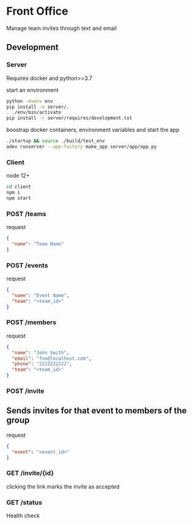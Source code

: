 # Front Office

Manage team invites through text and email

## Development

### Server

Requires docker and python>=3.7

start an environment

```bash
python -mvenv env
pip install -e server/.
. ./env/bin/activate
pip install -r server/requires/development.txt
```

boostrap docker containers, environment variables and start the app

```bash
./startup && source ./build/test_env
adev runserver --app-factory make_app server/app/app.py
```

### Client

node 12+

```bash
cd client
npm i
npm start
```

### POST /teams

request

```json
{
  "name": "Team Name"
}
```

### POST /events

request

```json
{
  "name": "Event Name",
  "team": "<team_id>"
}
```

### POST /members

request

```json
{
  "name": "John Smith",
  "email": "foo@localhost.com",
  "phone": "2222222222",
  "team": "<team_id>"
}
```

### POST /invite

## Sends invites for that event to members of the group

request

```json
{
  "event": "<event_id>"
}
```

### GET /invite/{id}

clicking the link marks the invite as accepted

### GET /status

Health check
